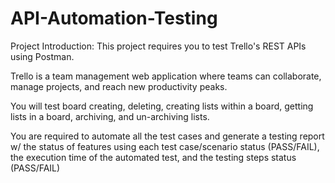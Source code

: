 # API-Automation-Testing
Project Introduction:
This project requires you to test Trello's REST APIs using Postman.

Trello is a team management web application where teams can collaborate, manage projects, and reach new productivity peaks.

You will test board creating, deleting, creating lists within a board, getting lists in a board, archiving, and un-archiving lists.

You are required to automate all the test cases and generate a testing report w/ the status of features using each test case/scenario status (PASS/FAIL), the execution time of the automated test, and the testing steps status (PASS/FAIL)
